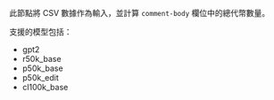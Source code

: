 此節點將 CSV 數據作為輸入，並計算 `comment-body` 欄位中的總代幣數量。

支援的模型包括：

- gpt2
- r50k_base
- p50k_base
- p50k_edit
- cl100k_base